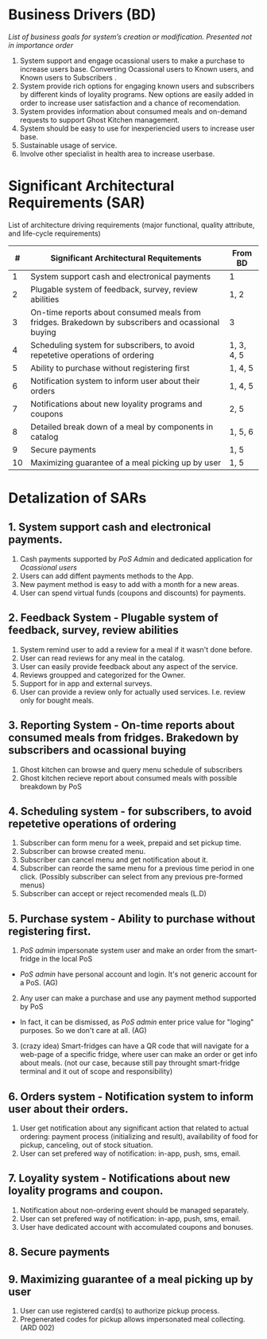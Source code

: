 # Business Drivers (BD)

_List of business goals for system’s creation or modification. Presented not in importance order_

1. System support and engage ocassional users to make a purchase to increase users base. Converting Ocassional users to Known users, and Known users to Subscribers .
2. System provide rich options for engaging known users and subscribers by different kinds of loyality programs. New options are easily added in order to increase user satisfaction and a chance of recomendation. 
3. System provides information about consumed meals and on-demand requests to support Ghost Kitchen management. 
4. System should be easy to use for inexperiencied users to increase user base. 
5. Sustainable usage of service. 
6. Involve other specialist in health area to increase userbase.

# Significant Architectural Requirements (SAR)
List of architecture driving requirements (major functional, quality attribute, and life-cycle requirements)

| # | Significant Architectural Requitements | From BD | 
|----|----|----| 
| 1 | System support cash and electronical payments | 1 | 
| 2 | Plugable system of feedback, survey, review abilities | 1, 2 | 
| 3 | On-time reports about consumed meals from fridges. Brakedown by subscribers and ocassional buying | 3 | 
| 4 | Scheduling system for subscribers, to avoid repetetive operations of ordering | 1, 3, 4, 5 | 
| 5 | Ability to purchase without registering first | 1, 4, 5 | 
| 6 | Notification system to inform user about their orders | 1, 4, 5 | 
| 7 | Notifications about new loyality programs and coupons | 2, 5 | 
| 8 | Detailed break down of a meal by components in catalog | 1, 5, 6 | 
| 9 | Secure payments | 1, 5 | 
| 10 | Maximizing guarantee of a meal picking up by user | 1, 5 | 

# Detalization of SARs 

## 1. System support cash and electronical payments.

1. Cash payments supported by _PoS Admin_ and dedicated application for _Ocassional users_ 
2. Users can add diffent payments methods to the App.
3. New payment method is easy to add with a month for a new areas. 
4. User can spend virtual funds (coupons and discounts) for payments.

## 2. Feedback System - Plugable system of feedback, survey, review abilities 

1. System remind user to add a review for a meal if it wasn't done before. 
2. User can read reviews for any meal in the catalog.
3. User can easily provide feedback about any aspect of the service.
4. Reviews groupped and categorized for the Owner.
5. Support for in app and external surveys. 
6. User can provide a review only for actually used services. I.e. review only for bought meals.

## 3. Reporting System - On-time reports about consumed meals from fridges. Brakedown by subscribers and ocassional buying

1. Ghost kitchen can browse and query menu schedule of subscribers 
2. Ghost kitchen recieve report about consumed meals with possible breakdown by PoS

## 4. Scheduling system - for subscribers, to avoid repetetive operations of ordering 

1. Subscriber can form menu for a week, prepaid and set pickup time. 
2. Subscriber can browse created menu. 
3. Subscriber can cancel menu and get notification about it. 
4. Subscriber can reorde the same menu for a previous time period in one click. (Possibly subscriber can select from any previous pre-formed menus)
5. Subscriber can accept or reject recomended meals (L.D)

## 5. Purchase system - Ability to purchase without registering first.

1. _PoS admin_ impersonate system user and make an order from the smart-fridge in the local PoS 
- _PoS admin_ have personal account and login. It's not generic account for a PoS. (AG)
2. Any user can make a purchase and use any payment method supported by PoS 
- In fact, it can be dismissed, as _PoS admin_ enter price value for "loging" purposes. So we don't care at all. (AG)
3. (crazy idea) Smart-fridges can have a QR code that will navigate for a web-page of a specific fridge, where user can make an order or get info about meals. (not our case, because still pay throught smart-fridge terminal and it out of scope and responsibility) 

 
## 6. Orders system - Notification system to inform user about their orders. 

1. User get notification about any significant action that related to actual ordering: payment process (initializing and result), availability of food for pickup, canceling, out of stock situation. 
2. User can set prefered way of notification: in-app, push, sms, email. 

## 7. Loyality system - Notifications about new loyality programs and coupon.

1. Notification about non-ordering event should be managed separately. 
2. User can set prefered way of notification: in-app, push, sms, email. 
3. User have dedicated account with accomulated coupons and bonuses. 

## 8. Secure payments 


## 9. Maximizing guarantee of a meal picking up by user

1. User can use registered card(s) to authorize pickup process. 
2. Pregenerated codes for pickup allows impersonated meal collecting. (ARD 002)
